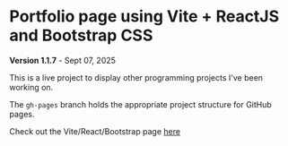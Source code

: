 # Portfolio page using Vite + ReactJS and Bootstrap CSS

**Version 1.1.7** - Sept 07, 2025

This is a live project to display other programming projects I've been working on.

The `gh-pages` branch holds the appropriate project structure for GitHub pages.

Check out the Vite/React/Bootstrap page <a href="https://adaigh.github.io/Portfolio" target="_blank">here</a>